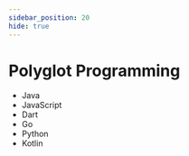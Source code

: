 ```yaml
---
sidebar_position: 20
hide: true
---
```


# Polyglot Programming

- Java
- JavaScript
- Dart
- Go
- Python
- Kotlin